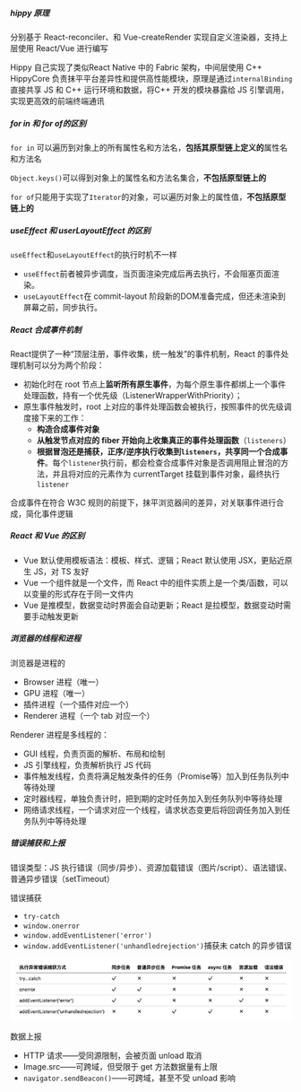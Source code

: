 ##### hippy 原理

分别基于 React-reconciler、和 Vue-createRender 实现自定义渲染器，支持上层使用 React/Vue 进行编写

Hippy 自己实现了类似React Native 中的 Fabric 架构，中间层使用 C++ HippyCore 负责抹平平台差异性和提供高性能模块，原理是通过`internalBinding`直接共享 JS 和 C++ 运行环境和数据，将C++ 开发的模块暴露给 JS 引擎调用，实现更高效的前端终端通讯


##### for in 和 for of的区别

`for in` 可以遍历到对象上的所有属性名和方法名，**包括其原型链上定义的**属性名和方法名

`Object.keys()`可以得到对象上的属性名和方法名集合，**不包括原型链上的**

`for of`只能用于实现了`Iterator`的对象，可以遍历对象上的属性值，**不包括原型链上的**

##### useEffect 和 userLayoutEffect 的区别

`useEffect`和`useLayoutEffect`的执行时机不一样

- `useEffect`前者被异步调度，当页面渲染完成后再去执行，不会阻塞页面渲染。
- `useLayoutEffect`在 commit-layout 阶段新的DOM准备完成，但还未渲染到屏幕之前，同步执行。

##### React 合成事件机制

React提供了一种“顶层注册，事件收集，统一触发”的事件机制，React 的事件处理机制可以分为两个阶段：

- 初始化时在 root 节点上**监听所有原生事件**，为每个原生事件都绑上一个事件处理函数，持有一个优先级（ListenerWrapperWithPriority）；
- 原生事件触发时，root 上对应的事件处理函数会被执行，按照事件的优先级调度接下来的工作：
  - **构造合成事件对象**
  - **从触发节点对应的 fiber 开始向上收集真正的事件处理函数**（`listeners`）
  - **根据冒泡还是捕获，正序/逆序执行收集到`listeners`，共享同一个合成事件**。每个`listener`执行前，都会检查合成事件对象是否调用阻止冒泡的方法，并且将对应的元素作为 currentTarget 挂载到事件对象，最终执行`listener`

合成事件在符合 W3C 规则的前提下，抹平浏览器间的差异，对关联事件进行合成，简化事件逻辑

##### React 和 Vue 的区别

- Vue 默认使用模板语法：模板、样式、逻辑；React 默认使用 JSX，更贴近原生 JS，对 TS 友好
- Vue 一个组件就是一个文件，而 React 中的组件实质上是一个类/函数，可以以变量的形式存在于同一文件内
- Vue 是推模型，数据变动时界面会自动更新；React 是拉模型，数据变动时需要手动触发更新

##### 浏览器的线程和进程

浏览器是进程的

- Browser 进程（唯一）
- GPU 进程（唯一）
- 插件进程（一个插件对应一个）
- Renderer 进程（一个 tab 对应一个）

Renderer 进程是多线程的：

- GUI 线程，负责页面的解析、布局和绘制
- JS 引擎线程，负责解析执行 JS 代码
- 事件触发线程，负责将满足触发条件的任务（Promise等）加入到任务队列中等待处理
- 定时器线程，单独负责计时，把到期的定时任务加入到任务队列中等待处理
- 网络请求线程，一个请求对应一个线程，请求状态变更后将回调任务加入到任务队列中等待处理

##### 错误捕获和上报

错误类型：JS 执行错误（同步/异步）、资源加载错误（图片/script）、语法错误、普通异步错误（setTimeout）

错误捕获

- `try-catch`
- `window.onerror`
- `window.addEventListener('error')`
- `window.addEventListener('unhandledrejection')`捕获未 catch 的异步错误

![img](exp0.assets/v2-9e5ae1919c008d706f50bd5307aa065c_1440w.jpg)

数据上报

- HTTP 请求——受同源限制，会被页面 unload 取消
- Image.src——可跨域，但受限于 get 方法数据量有上限
- `navigator.sendBeacon()`——可跨域，甚至不受 unload 影响